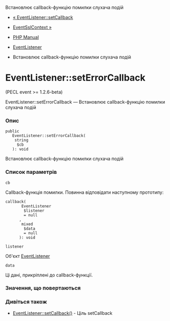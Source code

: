 Встановлює callback-функцію помилки слухача подій

-   [« EventListener::setCallback](eventlistener.setcallback.md)
    
-   [EventSslContext »](class.eventsslcontext.md)
    
-   [PHP Manual](index.md)
    
-   [EventListener](class.eventlistener.md)
    
-   Встановлює callback-функцію помилки слухача подій
    

# EventListener::setErrorCallback

(PECL event >= 1.2.6-beta)

EventListener::setErrorCallback — Встановлює callback-функцію помилки слухача подій

### Опис

```methodsynopsis
public
   EventListener::setErrorCallback(
    string
     $cb
   ): void
```

Встановлює callback-функцію помилки слухача подій

### Список параметрів

`cb`

Callback-функція помилки. Повинна відповідати наступному прототипу:

```methodsynopsis
callback(
       EventListener
        $listener
        = null
      , 
       mixed
        $data
        = null
      ): void
```

`listener`

Об'єкт [EventListener](class.eventlistener.md)

`data`

Ці дані, прикріплені до callback-функції.

### Значення, що повертаються

### Дивіться також

-   [EventListener::setCallback()](eventlistener.setcallback.md) - Ціль setCallback